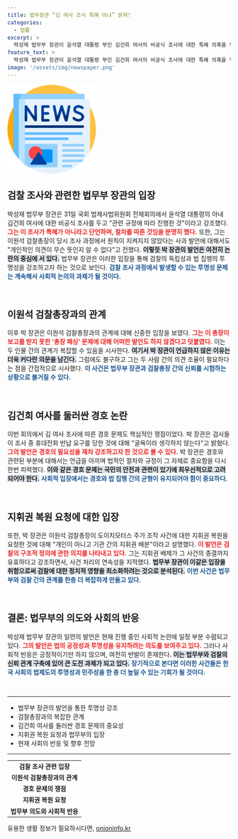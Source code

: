 ```yaml
---
title: 법무장관 “김 여사 조사 특혜 아냐” 밝혀!
categories:
  - 법률
excerpt: >
  박성재 법무부 장관이 윤석열 대통령 부인 김건희 여사의 비공식 조사에 대한 특혜 의혹을 부인하며 국회에서 입장을 밝혔다. 이원석 검찰총장의 사과에 대한 반응과 경호 문제에 대한 발언도 주목받고 있다.
feature_text: >
  박성재 법무부 장관이 윤석열 대통령 부인 김건희 여사의 비공식 조사에 대한 특혜 의혹을 부인하며 국회에서 입장을 밝혔다. 이원석 검찰총장의 사과에 대한 반응과 경호 문제에 대한 발언도 주목받고 있다.
image: '/assets/img/newspaper.png'
---
```


<p><img src="/assets/img/newspaper.png" alt="kimp 속보" /></p>

<h2 data-ke-size="size26">검찰 조사와 관련한 법무부 장관의 입장</h2>

<p data-ke-size="size16">박성재 법무부 장관은 31일 국회 법제사법위원회 전체회의에서 윤석열 대통령의 아내 김건희 여사에 대한 비공식 조사를 두고 "관련 규정에 따라 진행한 것"이라고 강조했다. <b><span style="color: #ee2323;">그는 이 조사가 특혜가 아니라고 단언하며, 절차를 따른 것임을 분명히 했다.</span></b> 또한, 그는 이원석 검찰총장이 당시 조사 과정에서 원칙이 지켜지지 않았다는 사과 발언에 대해서도 "개인적인 의견이 무슨 뜻인지 알 수 없다"고 전했다. <b><span style="background-color: #21538527;">이렇듯 박 장관의 발언은 여전히 논란의 중심에 서 있다.</span></b> 법무부 장관은 이러한 입장을 통해 검찰의 독립성과 법 집행의 투명성을 강조하고자 하는 것으로 보인다. <b><span style="color: #1a5490;">검찰 조사 과정에서 발생할 수 있는 투명성 문제는 계속해서 사회적 논의의 과제가 될 것이다.</span></b></p>

<p data-ke-size="size16">&nbsp;</p>

<h2 data-ke-size="size26">이원석 검찰총장과의 관계</h2>

<p data-ke-size="size16">이후 박 장관은 이원석 검찰총장과의 관계에 대해 신중한 입장을 보였다. <b><span style="color: #ee2323;">그는 이 총장이 보고를 받지 못한 '총장 패싱' 문제에 대해 어떠한 발언도 하지 않겠다고 덧붙였다.</span></b> 이는 두 인물 간의 관계가 복잡할 수 있음을 시사한다. <b><span style="background-color: #21538527;">여기서 박 장관이 언급하지 않은 이유는 더욱 커다란 의문을 남긴다.</span></b> 그럼에도 불구하고 그는 두 사람 간의 의견 조율이 필요하다는 점을 간접적으로 시사했다. <b><span style="color: #1a5490;">이 사건은 법무부 장관과 검찰총장 간의 신뢰를 시험하는 상황으로 불거질 수 있다.</span></b></p>

<p data-ke-size="size16">&nbsp;</p>

<h2 data-ke-size="size26">김건희 여사를 둘러싼 경호 논란</h2>

<p data-ke-size="size16">이번 회의에서 김 여사 조사에 따른 경호 문제도 핵심적인 쟁점이었다. 박 장관은 검사들이 조사 중 휴대전화 반납 요구를 당한 것에 대해 "굴욕이라 생각하지 않는다"고 밝혔다. <b><span style="color: #ee2323;">그의 발언은 경호의 필요성을 재차 강조하고자 한 것으로 볼 수 있다.</span></b> 박 장관은 경호와 관련된 부분에 대해서는 언급을 아끼며 법적인 절차와 규정이 그 자체로 중요함을 다시 한번 피력했다. <b><span style="background-color: #21538527;">이와 같은 경호 문제는 국민의 안전과 관련이 있기에 최우선적으로 고려되어야 한다.</span></b> <b><span style="color: #1a5490;">사회적 입장에서는 경호와 법 집행 간의 균형이 유지되어야 함이 중요하다.</span></b></p>

<p data-ke-size="size16">&nbsp;</p>

<h2 data-ke-size="size26">지휘권 복원 요청에 대한 입장</h2>

<p data-ke-size="size16">또한, 박 장관은 이원석 검찰총장이 도이치모터스 주가 조작 사건에 대한 지휘권 복원을 요청한 것에 대해 "개인이 아니고 기관 간의 지휘권 배분"이라고 설명했다. <b><span style="color: #ee2323;">이 발언은 검찰의 구조적 정의에 관한 의지를 나타내고 있다.</span></b> 그는 지휘권 배제가 그 사건의 종결까지 유효하다고 강조하면서, 사건 처리의 연속성을 지적했다. <b><span style="background-color: #21538527;">법무부 장관이 이같은 입장을 취함으로써 검찰에 대한 정치적 영향을 최소화하려는 것으로 분석된다.</span></b> <b><span style="color: #1a5490;">이번 사건은 법무부와 검찰 간의 관계를 한층 더 복잡하게 만들고 있다.</span></b></p>

<p data-ke-size="size16">&nbsp;</p>

<h2 data-ke-size="size26">결론: 법무부의 의도와 사회의 반응</h2>

<p data-ke-size="size16">박성재 법무부 장관의 일련의 발언은 현재 진행 중인 사회적 논란에 일정 부분 수렴되고 있다. <b><span style="color: #ee2323;">그의 발언은 법의 공정성과 투명성을 유지하려는 의도를 보여주고 있다.</span></b> 그러나 사회적 반응은 긍정적이기만 하지 않으며, 여전히 반발이 존재한다. <b><span style="background-color: #21538527;">이는 법무부와 검찰의 신뢰 관계 구축에 있어 큰 도전 과제가 되고 있다.</span></b> <b><span style="color: #1a5490;">장기적으로 본다면 이러한 사건들은 한국 사회의 법제도의 투명성과 민주성을 한 층 더 높일 수 있는 기회가 될 것이다.</span></b></p>

<p data-ke-size="size16">&nbsp;</p> 

<hr>

<ul>
  <li>법무부 장관의 발언을 통한 투명성 강조</li>
  <li>검찰총장과의 복잡한 관계</li>
  <li>김건희 여사를 둘러싼 경호 문제의 중요성</li>
  <li>지휘권 복원 요청과 법무부의 입장</li>
  <li>현재 사회의 반응 및 향후 전망</li>
</ul>

<hr>

<table style="width: 100%; border-collapse: collapse;">
  <tr>
    <td style="text-align: center; height: 17px;"><b>검찰 조사 관련 입장</b></td>
  </tr>
  <tr>
    <td style="text-align: center; height: 17px;"><b>이원석 검찰총장과의 관계</b></td>
  </tr>
  <tr>
    <td style="text-align: center; height: 17px;"><b>경호 문제의 쟁점</b></td>
  </tr>
  <tr>
    <td style="text-align: center; height: 17px;"><b>지휘권 복원 요청</b></td>
  </tr>
  <tr>
    <td style="text-align: center; height: 17px;"><b>법무부 의도와 사회적 반응</b></td>
  </tr>
</table>
유용한 생활 정보가 필요하시다면, <a href="https://onioninfo.kr" rel="dofollow">onioninfo.kr</a>


